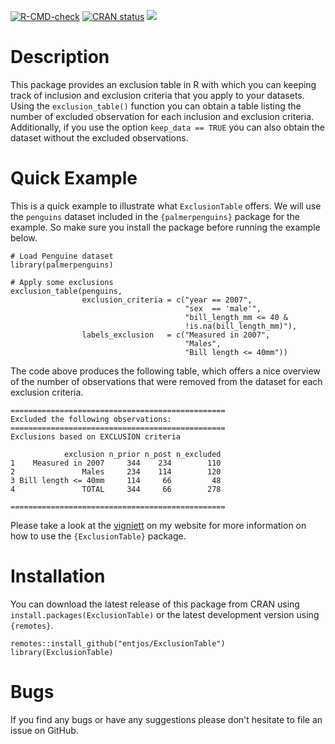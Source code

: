 <!-- badges: start -->
[![R-CMD-check](https://github.com/entjos/ExclusionTable/workflows/R-CMD-check/badge.svg)](https://github.com/entjos/ExclusionTable/actions)
[![CRAN status](https://www.r-pkg.org/badges/version/ExclusionTable)](https://CRAN.R-project.org/package=ExclusionTable)
[![](https://cranlogs.r-pkg.org/badges/ExclusionTable)](https://cran.r-project.org/package=ExclusionTable)
<!-- badges: end -->

# Description
This package provides an exclusion table in R with which you can keeping track of inclusion and exclusion criteria that you apply to your datasets. Using the `exclusion_table()` function you can obtain a table listing the number of excluded observation for each inclusion and exclusion criteria. Additionally, if you use the option `keep_data == TRUE` you can also obtain the dataset without the excluded observations.

# Quick Example
This is a quick example to illustrate what `ExclusionTable` offers. We will use the `penguins` dataset included in the `{palmerpenguins}` package for the example. So make sure you install the package before running the example below.

```
# Load Penguine dataset
library(palmerpenguins)

# Apply some exclusions
exclusion_table(penguins, 
                exclusion_criteria = c("year == 2007", 
                                       "sex  == 'male'",
                                       "bill_length_mm <= 40 & 
                                       !is.na(bill_length_mm)"),
                labels_exclusion   = c("Measured in 2007",
                                       "Males",
                                       "Bill length <= 40mm"))
```

The code above produces the following table, which offers a nice overview of the number of observations that were removed from the dataset for each exclusion criteria.

```
================================================
Excluded the following observations:
================================================
Exclusions based on EXCLUSION criteria

            exclusion n_prior n_post n_excluded
1    Measured in 2007     344    234        110
2               Males     234    114        120
3 Bill length <= 40mm     114     66         48
4               TOTAL     344     66        278

================================================
```
Please take a look at the [vigniett](https://www.joshua-entrop.com/post/exclusion_table/) on my website for more information on how to use the `{ExclusionTable}` package.

# Installation
You can download the latest release of this package from CRAN using 
`install.packages(ExclusionTable)` or the latest development version 
using `{remotes}`.

```
remotes::install_github("entjos/ExclusionTable")
library(ExclusionTable)
```
# Bugs
If you find any bugs or have any suggestions please don't hesitate to file an issue on GitHub.
